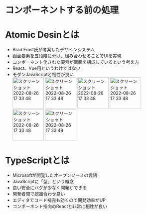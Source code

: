 # コンポーネントする前の処理


# Atomic Desinとは
- Brad Frost氏が考案したデザインシステム
- 画面要素を五段階に分け、組み合わせることでUIを実現
- コンポーネント化された要素が画面を構成しているという考え方
- React、Vue用というわけではない
- モダンJavaScriptと相性が良い</br>
<img width="100" alt="スクリーンショット 2022-08-26 17 33 48" src="https://user-images.githubusercontent.com/65487059/228680632-28a16d88-92af-427b-9513-32b858290135.jpeg"> <img width="100" alt="スクリーンショット 2022-08-26 17 33 48" src="https://user-images.githubusercontent.com/65487059/228681909-70d70a51-6510-45c8-bc96-93a8f6598cfc.jpeg"> <img width="100" alt="スクリーンショット 2022-08-26 17 33 48" src="https://user-images.githubusercontent.com/65487059/228682035-e6fd4dbf-19d3-46dc-8af6-a75c7fa0211e.jpeg"> <img width="100" alt="スクリーンショット 2022-08-26 17 33 48" src="https://user-images.githubusercontent.com/65487059/228682100-81d7f733-4863-4b73-b42e-a4c6bb78169b.jpeg"> <img width="100" alt="スクリーンショット 2022-08-26 17 33 48" src="https://user-images.githubusercontent.com/65487059/228682144-80211805-2af9-4911-b368-ad4071a93e1f.jpeg"> <img width="100" alt="スクリーンショット 2022-08-26 17 33 48" src="https://user-images.githubusercontent.com/65487059/228682178-485a6456-cb86-4191-863e-41e272fe3246.jpeg">


# TypeScriptとは
- Microsoftが開発したオープンソースの言語
- JavaScriptに「型」という概念
- 良い安全にバグが少なく開発ができる
- 開発者間で認識合わせ易い
- エディタでコード補完も効くので開発効率がUP
- コンポーネント指向のReactと非常に相性が良い

